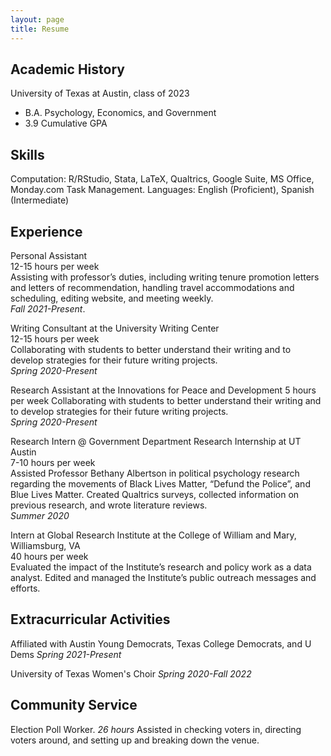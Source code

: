 ```yaml
---
layout: page
title: Resume
---
```


## **Academic History**
  
University of Texas at Austin, class of 2023 
* B.A. Psychology, Economics, and Government  
* 3.9 Cumulative GPA
    
## Skills

Computation: R/RStudio, Stata, LaTeX, Qualtrics, Google Suite, MS Office, Monday.com Task Management. 
Languages: English (Proficient), Spanish (Intermediate)  

## Experience
  
Personal Assistant  
12-15 hours per week  
Assisting with professor’s duties, including writing tenure promotion letters and letters of recommendation, handling travel accommodations and scheduling, editing website, and meeting weekly.  
*Fall 2021-Present*. 
  

Writing Consultant at the University Writing Center  
12-15 hours per week  
Collaborating with students to better understand their writing and to develop strategies for their future writing projects.  
*Spring 2020-Present*

Research Assistant at the Innovations for Peace and Development
5 hours per week
Collaborating with students to better understand their writing and to develop strategies for their future writing projects.  
*Spring 2020-Present*

Research Intern @ Government Department Research Internship at UT Austin  
7-10 hours per week  
Assisted Professor Bethany Albertson in political psychology research regarding the movements of Black Lives Matter, “Defund the Police”, and Blue Lives Matter. Created Qualtrics surveys, collected information on previous research, and wrote literature reviews.  
*Summer 2020*

Intern at Global Research Institute at the College of William and Mary, Williamsburg, VA  
40 hours per week  
Evaluated the impact of the Institute’s research and policy work as a data analyst. Edited and managed the Institute’s public outreach messages and efforts.  

## Extracurricular Activities

Affiliated with Austin Young Democrats, Texas College Democrats, and U Dems
*Spring 2021-Present*

University of Texas Women's Choir
*Spring 2020-Fall 2022*

  
## Community Service
  
Election Poll Worker. 
*26 hours*
Assisted in checking voters in, directing voters around, and setting up and breaking down the venue.
